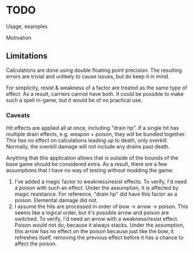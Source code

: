 # TODO

Usage, examples

Motivation

## Limitations

Calculations are done using double floating point precision.
The resulting errors are trivial and unlikely to cause issues, but do keep it in mind.

For simplicity, resist & weakness of a factor are treated as the same type of effect.
As a result, carriers cannot have both.
It could be possible to make such a spell in-game, but it would be of no practical use.

### Caveats

Hit effects are applied all at once, including "drain hp".
If a single hit has multiple drain effects, e.g. weapon + poison,
they will be bundled together.
This has no effect on calculations leading up to death, only overkill.
Normally, the overkill damage will not include any drains past death.

Anything that this application allows that is outside of the bounds of the base
game should be considered extra.
As a result, there are a few assumptions that I have no way of testing
without modding the game:
1) I've added a magic factor to weakness/resist effects.
To verify, I'd need a poison with such an effect.
Under the assumption, it is affected by magic resistance.
For reference, "drain hp" did have this factor as a poison.
Elemental damage did not.
2) I assume the hits are processed in order of bow -> arrow -> poison.
This seems like a logical order, but it's possible arrow and poison are switched.
To verify, I'd need an arrow with a weakness/resist effect.
Poison would not do, because it always stacks.
Under the assumption, this arrow has no effect on the poison because
just like the bow, it refreshes itself, removing the previous effect
before it has a chance to affect the poison.
